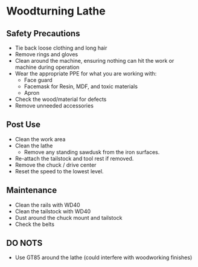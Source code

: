 # Woodturning Lathe

## Safety Precautions

* Tie back loose clothing and long hair
* Remove rings and gloves
* Clean around the machine, ensuring nothing can hit the work or machine during operation
* Wear the appropriate PPE for what you are working with:
    * Face guard
    * Facemask for Resin, MDF, and toxic materials
    * Apron
* Check the wood/material for defects
* Remove unneeded accessories

## Post Use

* Clean the work area
* Clean the lathe
  * Remove any standing sawdusk from the iron surfaces.
* Re-attach the tailstock and tool rest if removed.
* Remove the chuck / drive center
* Reset the speed to the lowest level.

## Maintenance

* Clean the rails with WD40
* Clean the tailstock with WD40
* Dust around the chuck mount and tailstock
* Check the belts

## DO NOTS

* Use GT85 around the lathe (could interfere with woodworking finishes)